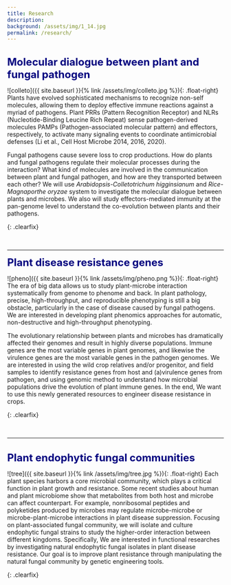 ```yaml
---
title: Research
description:   
background: /assets/img/1_14.jpg
permalink: /research/
---
```


<br/>

<font size="5" color="#00007f">
 <b>Molecular dialogue between plant and fungal pathogen</b>
</font>

<br/>

![colleto]({{ site.baseurl }}{% link /assets/img/colleto.jpg %}){: .float-right}
Plants have evolved sophisticated mechanisms to recognize non-self molecules, allowing them to deploy effective immune reactions against a myriad of pathogens. Plant PRRs (Pattern Recognition Receptor) and NLRs (Nucleotide-Binding Leucine Rich Repeat) sense pathogen-derived molecules PAMPs (Pathogen-associated molecular pattern) and effectors, respectively, to activate many signaling events to coordinate antimicrobial defenses (Li et al., Cell Host Microbe 2014, 2016, 2020).

Fungal pathogens cause severe loss to crop productions. How do plants and fungal pathogens regulate their molecular processes during the interaction? What kind of molecules are involved in the communication between plant and fungal pathogen, and how are they transported between each other? We will use _Arabidopsis-Colletotrichum higginsianum_ and _Rice-Magnaporthe oryzae_ system to investigate the molecular dialogue between plants and microbes. We also will study effectors-mediated immunity at the pan-genome level to understand the co-evolution between plants and their pathogens.
 
 {: .clearfix} 

<br/>

---
  
  
<font size="5" color="#00007f">
 <b>Plant disease resistance genes</b>
</font>
  
  
![pheno]({{ site.baseurl }}{% link /assets/img/pheno.png %}){: .float-right}
The era of big data allows us to study plant-microbe interaction systematically from genome to phenome and back. In plant pathology, precise, high-throughput, and reproducible phenotyping is still a big obstacle, particularly in the case of disease caused by fungal pathogens. We are interested in developing plant phenomics approaches for automatic, non-destructive and high-throughput phenotyping.

The evolutionary relationship between plants and microbes has dramatically affected their genomes and result in highly diverse populations. Immune genes are the most variable genes in plant genomes, and likewise the virulence genes are the most variable genes in the pathogen genomes. We are interested in using the wild crop relatives and/or progenitor, and field samples to identify resistance genes from host and (a)virulence genes from pathogen, and using genomic method to understand how microbial populations drive the evolution of plant immune genes. In the end, We want to use this newly generated resources to engineer disease resistance in crops.

{: .clearfix} 

<br/>

---

<br/>

<font size="5" color="#00007f">
 <b>Plant endophytic fungal communities</b>
</font>

![tree]({{ site.baseurl }}{% link /assets/img/tree.jpg %}){: .float-right}
Each plant species harbors a core microbial community, which plays a critical function in plant growth and resistance. Some recent studies about human and plant microbiome show that metabolites from both host and microbe can affect counterpart. For example, nonribosomal peptides and polyketides produced by microbes may regulate microbe-microbe or microbe-plant-microbe interactions in plant disease suppression. Focusing on plant-associated fungal community, we will isolate and culture endophytic fungal strains to study the higher-order interaction between different kingdoms. Specifically, We are interested in functional researches by investigating natural endophytic fungal isolates in plant disease resistance. Our goal is to improve plant resistance through manipulating the natural fungal community by genetic engineering tools.

{: .clearfix} 


